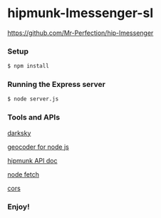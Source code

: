 # hipmunk-lmessenger-sl
https://github.com/Mr-Perfection/hip-lmessenger

### Setup

```bash
$ npm install
```
### Running the Express server

```bash
$ node server.js
```

### Tools and APIs

[darksky](https://darksky.net/dev/docs/forecast)

[geocoder for node js](https://www.npmjs.com/package/node-geocoder)

[hipmunk API doc](http://hipmunk.github.io/hipproblems/lessenger/)

[node fetch](https://www.npmjs.com/package/node-fetch)

[cors](https://github.com/expressjs/cors)
 
### Enjoy!